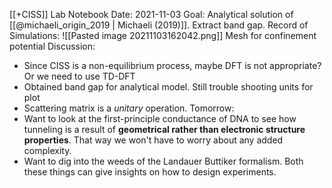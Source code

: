 [[+CISS]] Lab Notebook
Date: 2021-11-03
Goal: Analytical solution of [[@michaeli_origin_2019 | Michaeli (2019)]]. Extract band gap. 
Record of Simulations:
![[Pasted image 20211103162042.png]]
Mesh for confinement potential
Discussion:
- Since CISS is a non-equilibrium process, maybe DFT is not appropriate? Or we need to use TD-DFT
- Obtained band gap for analytical model. Still trouble shooting units for plot
- Scattering matrix is a *unitary* operation. 
Tomorrow:
- Want to look at the first-principle conductance of DNA to see how tunneling is a result of **geometrical rather than electronic structure properties**. That way we won't have to worry about any added complexity.
- Want to dig into the weeds of the Landauer Buttiker formalism. Both these things can give insights on how to design experiments. 
